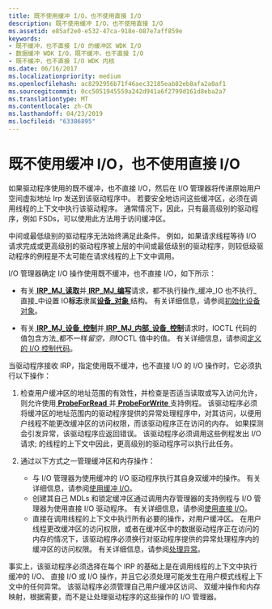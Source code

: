 ```yaml
---
title: 既不使用缓冲 I/O，也不使用直接 I/O
description: 既不使用缓冲 I/O，也不使用直接 I/O
ms.assetid: e85af2e0-e532-47ca-918e-087e7aff859e
keywords:
- 既不缓冲，也不直接 I/O 的缓冲区 WDK I/O
- 数据缓冲 WDK I/O，既不缓冲，也不直接 I/O
- 既不缓冲，也不直接 I/O WDK 内核
ms.date: 06/16/2017
ms.localizationpriority: medium
ms.openlocfilehash: ac8292956b71f46aec32185eab82eb8afa2a0af1
ms.sourcegitcommit: 0cc5051945559a242d941a6f2799d161d8eba2a7
ms.translationtype: MT
ms.contentlocale: zh-CN
ms.lasthandoff: 04/23/2019
ms.locfileid: "63386895"
---
```

# <a name="using-neither-buffered-nor-direct-io"></a>既不使用缓冲 I/O，也不使用直接 I/O





如果驱动程序使用的既不缓冲，也不直接 I/O，然后在 I/O 管理器将传递原始用户空间虚拟地址 Irp 发送到该驱动程序中。 若要安全地访问这些缓冲区，必须在调用线程的上下文中执行该驱动程序。 通常情况下，因此，只有最高级别的驱动程序，例如 FSDs，可以使用此方法用于访问缓冲区。

中间或最低级别的驱动程序无法始终满足此条件。 例如，如果请求线程等待 I/O 请求完成或更高级别的驱动程序被上层的中间或最低级别的驱动程序，则较低级驱动程序的例程是不太可能在请求线程的上下文中调用。

I/O 管理器确定 I/O 操作使用既不缓冲，也不直接 I/O，如下所示：

-   有关[ **IRP\_MJ\_读取**](https://msdn.microsoft.com/library/windows/hardware/ff550794)并[ **IRP\_MJ\_编写**](https://msdn.microsoft.com/library/windows/hardware/ff550819)请求，都不执行操作\_缓冲\_IO 也不执行\_直接\_中设置 IO**标志**隶属[**设备\_对象** ](https://msdn.microsoft.com/library/windows/hardware/ff543147)结构。 有关详细信息，请参阅[初始化设备对象](initializing-a-device-object.md)。

-   有关[ **IRP\_MJ\_设备\_控制**](https://msdn.microsoft.com/library/windows/hardware/ff550744)并[ **IRP\_MJ\_内部\_设备\_控制**](https://msdn.microsoft.com/library/windows/hardware/ff550766)请求时，IOCTL 代码的值包含方法\_都不一样*留空，则*IOCTL 值中的值。 有关详细信息，请参阅[定义的 I/O 控制代码](defining-i-o-control-codes.md)。

当驱动程序接收 IRP，指定使用既不缓冲，也不直接 I/O 的 I/O 操作时，它必须执行以下操作：

1.  检查用户缓冲区的地址范围的有效性，并检查是否适当读取或写入访问允许，则允许使用[ **ProbeForRead** ](https://msdn.microsoft.com/library/windows/hardware/ff559876)并[ **ProbeForWrite** ](https://msdn.microsoft.com/library/windows/hardware/ff559879)支持例程。 该驱动程序必须将缓冲区的地址范围内的驱动程序提供的异常处理程序中，对其访问，以便用户线程不能更改缓冲区的访问权限，而该驱动程序正在访问的内存。 如果探测会引发异常，该驱动程序应返回错误。 该驱动程序必须调用这些例程发出 I/O 请求; 的线程的上下文中因此，更高级别的驱动程序可以执行此任务。

2.  通过以下方式之一管理缓冲区和内存操作：
    -   与 I/O 管理器为使用缓冲的 I/O 驱动程序执行其自身双缓冲的操作。 有关详细信息，请参阅[使用缓冲 I/O](using-buffered-i-o.md)。
    -   创建其自己 MDLs 和锁定缓冲区通过调用内存管理器的支持例程与 I/O 管理器为使用直接 I/O 驱动程序。 有关详细信息，请参阅[使用直接 I/O](using-direct-i-o.md)。
    -   直接在调用线程的上下文中执行所有必要的操作，对用户缓冲区。 在用户线程更改缓冲区的访问权限，或者在缓冲区中的数据驱动程序正在访问的内存的情况下，该驱动程序必须换行对驱动程序提供的异常处理程序内的缓冲区的访问权限。 有关详细信息，请参阅[处理异常](handling-exceptions.md)。

事实上，该驱动程序必须选择在每个 IRP 的基础上是在调用线程的上下文中执行缓冲的 I/O、 直接 I/O 或 I/O 操作，并且它必须处理可能发生在用户模式线程上下文中的任何异常。 该驱动程序必须管理自己用户缓冲区访问、 双缓冲操作和内存映射，根据需要，而不是让处理驱动程序的这些操作的 I/O 管理器。

 

 




